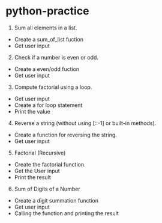 # python-practice
1. Sum all elements in a list.
-  Create a  sum_of_list fuction
- Get user input

2. Check if a number is even or odd.
- Create a  even/odd fuction
- Get user input
  
3. Compute factorial using a loop.
- Get user input
- Create a for loop statement
- Print the value

4. Reverse a string (without using [::-1] or built-in methods).
- Create a function for reversing the string.
- Get user input

5. Factorial (Recursive)
- Create the factorial function.
- Get the User input
- Print the result
   
6. Sum of Digits of a Number
 - Create a digit summation function
 - Get user input
 - Calling the function and printing the result
